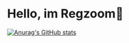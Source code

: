 #  Hello, im Regzoom👋

[![Anurag's GitHub stats](https://github-readme-stats.vercel.app/api?username=regzoom&show_icons=true&theme=radical)](https://github.com/regzoom/Regzoom)
